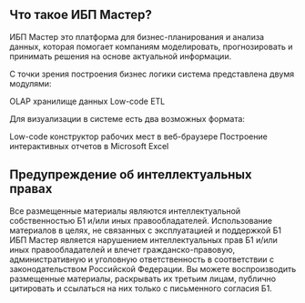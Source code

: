 ## **Что такое ИБП Мастер?**

ИБП Мастер это платформа для бизнес-планирования и анализа данных, которая помогает компаниям моделировать, прогнозировать и принимать решения на основе актуальной информации.

С точки зрения построения бизнес логики система представлена двумя модулями:

<CardGroup cols={2}>
  <Card title="Модели данных" icon="container-storage" iconType="duotone">
    OLAP хранилище данных
  </Card>
  <Card title="Трансформации" icon="circle-nodes" iconType="duotone">
    Low-code ETL
  </Card>
</CardGroup>

Для визуализации в системе есть два возможных формата:

<CardGroup cols={2}>
  <Card title="Рабочие места в Web" icon="computer" iconType="duotone">
    Low-code конструктор рабочих мест в веб-браузере
  </Card>
  <Card title="Рабочие места в Excel" icon="file-excel" iconType="duotone">
    Построение интерактивных отчетов в Microsoft Excel
  </Card>
</CardGroup>

## **Предупреждение об интеллектуальных правах**

Все размещенные материалы являются интеллектуальной собственностью Б1 и/или иных правообладателей. Использование материалов в целях, не связанных с эксплуатацией и поддержкой Б1 ИБП Мастер является нарушением интеллектуальных прав Б1 и/или иных правообладателей и влечет гражданско-правовую, административную и уголовную ответственность в соответствии с законодательством Российской Федерации. Вы можете воспроизводить размещенные материалы, раскрывать их третьим лицам, публично цитировать и ссылаться на них только с письменного согласия Б1.
